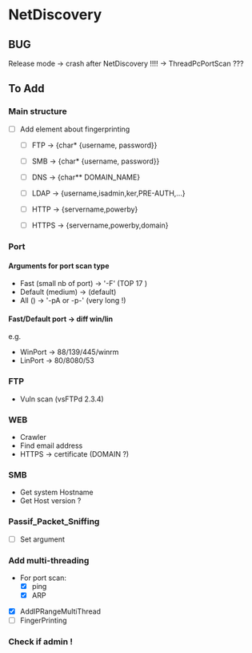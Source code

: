 # NetDiscovery



## BUG

Release mode -> crash after NetDiscovery !!!!
	-> ThreadPcPortScan ???

## To Add

### Main structure 

- [ ] Add element about fingerprinting 
  - [ ] FTP -> {char* {username, password}}
  - [ ] SMB -> {char* {username, password}}
  - [ ] DNS -> {char** DOMAIN_NAME}
  - [ ] LDAP -> {username,isadmin,ker,PRE-AUTH,...}
  - [ ] HTTP -> {servername,powerby}
  - [ ] HTTPS -> {servername,powerby,domain}


### Port 

#### Arguments for port scan type 
- Fast (small nb of port)	-> '-F' (TOP 17 )
- Default (medium)			-> (default)
- All ()					-> '-pA or -p-' (very long !)

#### Fast/Default port -> diff win/lin
e.g.
- WinPort -> 88/139/445/winrm
- LinPort -> 80/8080/53

### FTP
- Vuln scan (vsFTPd 2.3.4)

### WEB

- Crawler
- Find email address
- HTTPS -> certificate (DOMAIN ?)

### SMB

- Get system Hostname
- Get Host version ?

### Passif_Packet_Sniffing
- [ ] Set argument 

### Add multi-threading
- For port scan:
  - [x] ping 
  - [X] ARP
 - [x] AddIPRangeMultiThread
 - [ ] FingerPrinting

### Check if admin ! 
